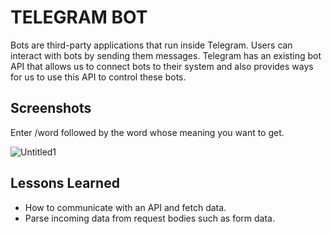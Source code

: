 
 # TELEGRAM BOT 
Bots are third-party applications that run inside Telegram. Users 
can interact with bots by sending them messages.
Telegram has an existing bot API that allows us to connect bots to their system and also provides ways for us to 
use this API to control these bots.


## Screenshots
Enter /word followed by the word whose meaning you want to get. 

![Untitled1](https://user-images.githubusercontent.com/51373298/145664441-cf9a5bbe-c7a5-43c2-9b62-28102e3630e3.jpg)



## Lessons Learned

- How to communicate with an API and fetch data.
- Parse incoming data from request bodies such as form data.



